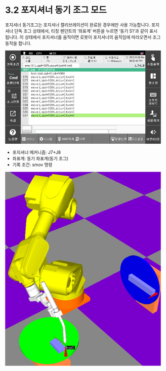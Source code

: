 ﻿# 3.2 포지셔너 동기 조그 모드
포지셔너 동기조그는 포지셔너 캘리브레이션이 완료된 경우에만 사용 가능합니다. 
포지셔너 단독 조그 상태에서, 티칭 펜던트의 ‘좌표계’ 버튼을 누르면 ‘동기 S1’과 같이 표시됩니다. 이 상태에서 포지셔너를 움직이면 로봇이 포지셔너의 움직임에 따라오면서 조그 동작을 합니다. 

![](../_assets/image14.png)

- 포지셔너 메커니즘: J7+J8
- 좌표계: 동기 좌표계(동기 조그)
- 기록 조건: smov 명령

![](../_assets/image14-1.png)